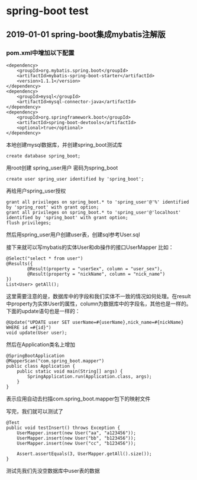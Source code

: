 # spring-boot test

## 2019-01-01 spring-boot集成mybatis注解版

### pom.xml中增加以下配置
	
	<dependency>
		<groupId>org.mybatis.spring.boot</groupId>
		<artifactId>mybatis-spring-boot-starter</artifactId>
		<version>1.1.1</version>
	</dependency>
	<dependency>
		<groupId>mysql</groupId>
		<artifactId>mysql-connector-java</artifactId>
	</dependency>
	<dependency>
		<groupId>org.springframework.boot</groupId>
		<artifactId>spring-boot-devtools</artifactId>
		<optional>true</optional>
	</dependency>

本地创建mysql数据库，并创建spring_boot测试库

	create database spring_boot;
用root创建 spring_user用户 密码为spring_boot

	create user spring_user identified by 'spring_boot';
再给用户spring_user授权

	grant all privileges on spring_boot.* to 'spring_user'@'%' identified by 'spring_root' with grant option;
	grant all privileges on spring_boot.* to 'spring_user'@'localhost' identified by 'spring_boot' with grant option;
	flush privileges;
然后用spring_user用户创建user表，创建sql参考User.sql

接下来就可以写mybatis的实体User和db操作的接口UserMapper
比如：

	@Select("select * from user")
    @Results({
            @Result(property = "userSex", column = "user_sex"),
            @Result(property = "nickName", column = "nick_name")
    })
    List<User> getAll();
这里需要注意的是，数据库中的字段和我们实体不一致的情况如何处理。在result中property为实体User的属性，column为数据库中的字段名，其他也是一样的。
下面的update语句也是一样的：

	@Update("UPDATE user SET userName=#{userName},nick_name=#{nickName} WHERE id =#{id}")
    void update(User user);

然后在Application类名上增加

	@SpringBootApplication
	@MapperScan("com.spring_boot.mapper")
	public class Application {
		public static void main(String[] args) {
			SpringApplication.run(Application.class, args);
		}
	}

表示应用自动去扫描com.spring_boot.mapper包下的映射文件

写完，我们就可以测试了

	@Test
    public void testInsert() throws Exception {
        UserMapper.insert(new User("aa", "a123456"));
        UserMapper.insert(new User("bb", "b123456"));
        UserMapper.insert(new User("cc", "b123456"));

        Assert.assertEquals(3, UserMapper.getAll().size());
    }
测试先我们先没空数据库中user表的数据





